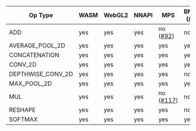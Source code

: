 | Op Type | WASM | WebGL2 | NNAPI | MPS | BNNS ([#8](https://github.com/intel/webml-polyfill/issues/8))
|----|------|--------|-------|-----|-----|
| ADD | yes | yes | yes | no ([#92](https://github.com/intel/webml-polyfill/issues/92))| no
| AVERAGE_POOL_2D | yes | yes| yes | yes | yes
| CONCATENATION | yes | yes| yes | yes | yes
| CONV_2D | yes | yes| yes | yes | yes
| DEPTHWISE_CONV_2D | yes | yes| yes | yes | no
| MAX_POOL_2D |  yes | yes| yes | yes | yes
| MUL |  yes | yes | yes | no ([#117](https://github.com/intel/webml-polyfill/issues/117))| no
| RESHAPE |  yes | yes| yes | yes | no
| SOFTMAX |  yes | yes | yes | yes | yes
